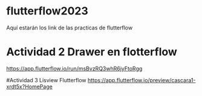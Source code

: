 # flutterflow2023
Aquí estarán los link de las practicas de flutterflow 

# Actividad 2 Drawer en flotterflow 
https://app.flutterflow.io/run/msBvzRQ3whR6jyFtoRgg

#Actividad 3 Lisview Flutterflow
https://app.flutterflow.io/preview/cascara1-xrdt5x?HomePage
